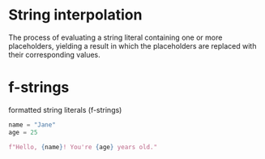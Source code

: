 # String interpolation

The process of evaluating a string literal containing one or more placeholders, yielding a result in which the placeholders are replaced with their corresponding values.

# f-strings

formatted string literals (f-strings)

```Python
name = "Jane"
age = 25

f"Hello, {name}! You're {age} years old."
```

